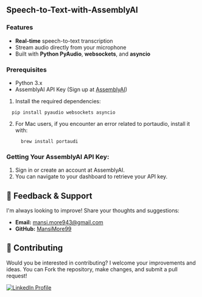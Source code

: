 ## Speech-to-Text-with-AssemblyAI


### Features
- **Real-time** speech-to-text transcription
- Stream audio directly from your microphone
- Built with **Python PyAudio**, **websockets**, and **asyncio**

### Prerequisites
- Python 3.x
- AssemblyAI API Key (Sign up at [AssemblyAI](https://www.assemblyai.com/))

1. Install the required dependencies:
  ```
    pip install pyaudio websockets asyncio
  ```

2. For Mac users, if you encounter an error related to portaudio, install it with:
   ```
     brew install portaudi
   ```
   
### Getting Your AssemblyAI API Key:

1. Sign in or create an account at AssemblyAI.
2. You can navigate to your dashboard to retrieve your API key.


## 💬 Feedback & Support

I'm always looking to improve! Share your thoughts and suggestions:

- **Email:** mansi.more943@gmail.com
- **GitHub:** [MansiMore99](https://github.com/MansiMore99)

## 📢 Contributing

Would you be interested in contributing? I welcome your improvements and ideas. You can Fork the repository, make changes, and submit a pull request!



<a href="https://www.linkedin.com/in/mansi-more-0943/"> ![LinkedIn Profile](https://img.shields.io/badge/LinkedIn-0077B5?style=for-the-badge&logo=linkedin&logoColor=white) </a>
